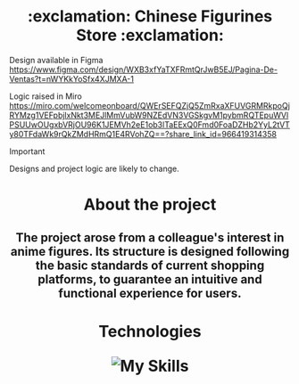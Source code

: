 <h1 align='Center'> :exclamation: Chinese Figurines Store  :exclamation: </h1>

Design available in Figma  
https://www.figma.com/design/WXB3xfYaTXFRmtQrJwB5EJ/Pagina-De-Ventas?t=nWYKkYoSfx4XJMXA-1  

Logic raised in Miro  
https://miro.com/welcomeonboard/QWErSEFQZjQ5ZmRxaXFUVGRMRkpoQjRYMzg1VEFpbjlxNkt3MEJlMmVubW9NZEdVN3VGSkgvM1pybmRQTEpuWVlPSUUwOUgxbVRjOU96K1JEMVh2eE1ob3lTaEExQ0Fmd0FoaDZHb2YyL2tVTy80TFdaWk9rQkZMdHRmQ1E4RVohZQ==?share_link_id=966419314358


>[!IMPORTANT]
>Designs and project logic are likely to change.

<h1 align= 'Center'> About the project </h1>

<h2 align='Center'>
The project arose from a colleague's interest in anime figures. Its structure is designed following the basic standards of current shopping platforms, to guarantee an intuitive and functional experience for users.
</h2>


<h1 align='Center'>

  Technologies  
  
  ![My Skills](https://skillicons.dev/icons?i=js,aws,figma,docker,jenkins,nodejs,php,nextjs,git,github)

<h1>
